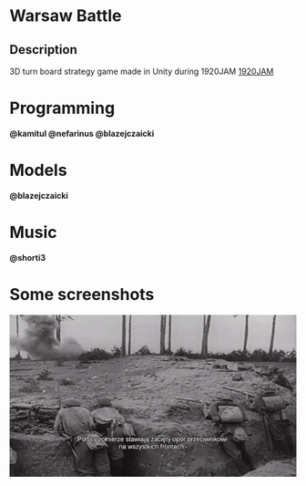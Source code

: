 # Warsaw Battle
Description
------------
3D turn board strategy game made in Unity during 1920JAM
[1920JAM](https://www.1920jam.pl)

# Programming
**@kamitul @nefarinus @blazejczaicki**

# Models
**@blazejczaicki**

# Music
**@shorti3**

# Some screenshots

![Alt text](Media/WarsawBattle.gif?raw=true)
